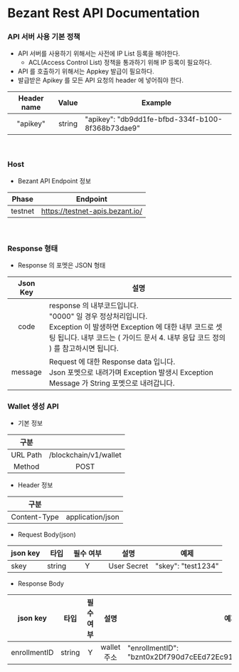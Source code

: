 # Bezant Rest API Documentation

### API 서버 사용 기본 정책
- API 서버를 사용하기 위해서는 사전에 IP List 등록을 해야한다.
    - ACL(Access Control List) 정책을 통과하기 위해 IP 등록이 필요하다.
- API 를 호출하기 위해서는 Appkey 발급이 필요하다.
- 발급받은 Apikey 를 모든 API 요청의 header 에 넣어줘야 한다.

|Header name|Value|Example|
|:---:|:---:|---|
|"apikey"|string|"apikey": "db9dd1fe-bfbd-334f-b100-8f368b73dae9"|
</br>

### Host
- Bezant API Endpoint 정보

|Phase|Endpoint|
|:---:|---|
|testnet|https://testnet-apis.bezant.io/|
</br>

### Response 형태
- Response 의 포멧은 JSON 형태

|Json Key|설명|
|:---:|---|
|code|response 의 내부코드입니다.</br>"0000" 일 경우 정상처리입니다.</br>Exception 이 발생하면 Exception 에 대한 내부 코드로 셋팅 됩니다. 내부 코드는 ( 가이드 문서 4. 내부 응답 코드 정의 ) 를 참고하시면 됩니다.|
|message|Request 에 대한 Response data 입니다.</br>Json 포멧으로 내려가며 Exception 발생시 Exception Message 가 String 포멧으로 내려갑니다.|


### Wallet 생성 API
- 기본 정보

|구분| |
|:---:|:---:|
|URL Path|/blockchain/v1/wallet|
|Method|POST|

- Header 정보

|구분| |
|:---:|:---:|
|Content-Type|application/json|

- Request Body(json)

|json key|타입|필수 여부|설명|예제|
|---|:---:|:---:|:---:|---|
|skey|string|Y|User Secret|"skey": "test1234"|

- Response Body

|json key|타입|필수 여부|설명|예제|
|---|:---:|:---:|:---:|---|
|enrollmentID|string|Y|wallet 주소|"enrollmentID": "bznt0x2Df790d7cEEd72Ec911f878eF85a7c628651D4b1"|
